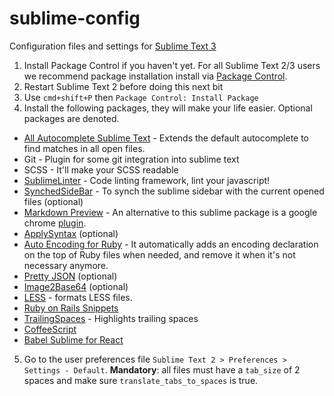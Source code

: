 # sublime-config
Configuration files and settings for [Sublime Text 3](http://www.sublimetext.com/)

1. Install Package Control if you haven't yet. For all Sublime Text 2/3 users we recommend package installation install via [Package Control](https://sublime.wbond.net/installation).
2. Restart Sublime Text 2 before doing this next bit
3. Use `cmd+shift+P` then `Package Control: Install Package`
4. Install the following packages, they will make your life easier. Optional packages are denoted.
  - [All Autocomplete Sublime Text](https://github.com/alienhard/SublimeAllAutocomplete) - Extends the default autocomplete to find matches in all open files.
  - Git - Plugin for some git integration into sublime text
  - SCSS - It'll make your SCSS readable
  - [SublimeLinter](https://github.com/SublimeLinter/SublimeLinter-for-ST2) - Code linting framework, lint your javascript!
  - [SynchedSideBar](https://github.com/sobstel/SyncedSideBar) - To synch the sublime sidebar with the current opened files (optional)
  - [Markdown Preview](https://github.com/revolunet/sublimetext-markdown-preview) - An alternative to this sublime package is a google chrome [plugin](https://chrome.google.com/webstore/detail/markdown-preview/jmchmkecamhbiokiopfpnfgbidieafmd?hl=en).
  - [ApplySyntax](https://github.com/facelessuser/ApplySyntax) (optional)
  - [Auto Encoding for Ruby](https://github.com/elomarns/auto-encoding-for-ruby) - It automatically adds an encoding declaration on the top of Ruby files when needed, and remove it when it's not necessary anymore.
  - [Pretty JSON](https://github.com/dzhibas/SublimePrettyJson) (optional)
  - [Image2Base64](https://github.com/tm-minty/sublime-text-2-image2base64) (optional)
  - [LESS](https://github.com/danro/Less-sublime) - formats LESS files.
  - [Ruby on Rails Snippets](https://github.com/tadast/sublime-rails-snippets)
  - [TrailingSpaces](https://github.com/SublimeText/TrailingSpaces) - Highlights trailing spaces
  - [CoffeeScript](https://github.com/Xavura/CoffeeScript-Sublime-Plugin)
  - [Babel Sublime for React](https://github.com/babel/babel-sublime)
5. Go to the user preferences file `Sublime Text 2 > Preferences > Settings - Default`. **Mandatory**: all files must have a `tab_size` of 2 spaces and make sure `translate_tabs_to_spaces` is true.
